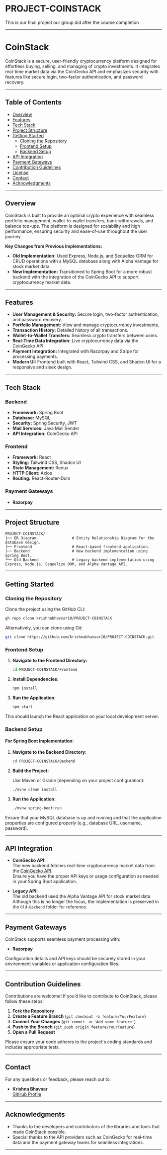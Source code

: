 # PROJECT-COINSTACK
This is our final project our group did after the course completion

---

# CoinStack

CoinStack is a secure, user-friendly cryptocurrency platform designed for effortless buying, selling, and managing of crypto investments. It integrates real-time market data via the CoinGecko API and emphasizes security with features like secure login, two-factor authentication, and password recovery.

---

## Table of Contents

- [Overview](#overview)
- [Features](#features)
- [Tech Stack](#tech-stack)
- [Project Structure](#project-structure)
- [Getting Started](#getting-started)
  - [Cloning the Repository](#cloning-the-repository)
  - [Frontend Setup](#frontend-setup)
  - [Backend Setup](#backend-setup)
- [API Integration](#api-integration)
- [Payment Gateways](#payment-gateways)
- [Contribution Guidelines](#contribution-guidelines)
- [License](#license)
- [Contact](#contact)
- [Acknowledgments](#acknowledgments)

---

## Overview

CoinStack is built to provide an optimal crypto experience with seamless portfolio management, wallet-to-wallet transfers, bank withdrawals, and balance top-ups. The platform is designed for scalability and high performance, ensuring security and ease-of-use throughout the user journey.

**Key Changes from Previous Implementations:**
- **Old Implementation:** Used Express, Node.js, and Sequelize ORM for CRUD operations with a MySQL database along with Alpha Vantage for stock market data.
- **New Implementation:** Transitioned to Spring Boot for a more robust backend with the integration of the CoinGecko API to support cryptocurrency market data.

---

## Features

- **User Management & Security:** Secure login, two-factor authentication, and password recovery.
- **Portfolio Management:** View and manage cryptocurrency investments.
- **Transaction History:** Detailed history of all transactions.
- **Wallet-to-Wallet Transfers:** Seamless crypto transfers between users.
- **Real-Time Data Integration:** Live cryptocurrency data via the CoinGecko API.
- **Payment Integration:** Integrated with Razorpay and Stripe for processing payments.
- **Modern UI:** Frontend built with React, Tailwind CSS, and Shadcn UI for a responsive and sleek design.

---

## Tech Stack

### Backend
- **Framework:** Spring Boot
- **Database:** MySQL
- **Security:** Spring Security, JWT 
- **Mail Services:** Java Mail Sender
- **API Integration:** CoinGecko API

### Frontend
- **Framework:** React
- **Styling:** Tailwind CSS, Shadcn UI
- **State Management:** Redux
- **HTTP Client:** Axios
- **Routing:** React-Router-Dom

### Payment Gateways
- **Razorpay**

---

## Project Structure

```
PROJECT-COINSTACK/
├── ER Diagram                # Entity Relationship Diagram for the database design.
├── Frontend                  # React-based frontend application.
├── Backend                   # New backend implementation using Spring Boot.
└── Old-Backend               # Legacy backend implementation using Express, Node.js, Sequelize ORM, and Alpha Vantage API.
```

---

## Getting Started

### Cloning the Repository

Clone the project using the GitHub CLI:

```bash
gh repo clone krishnabhavsar10/PROJECT-COINSTACK
```

Alternatively, you can clone using Git:

```bash
git clone https://github.com/krishnabhavsar10/PROJECT-COINSTACK.git
```

### Frontend Setup

1. **Navigate to the Frontend Directory:**

   ```bash
   cd PROJECT-COINSTACK/Frontend
   ```

2. **Install Dependencies:**

   ```bash
   npm install
   ```

3. **Run the Application:**

   ```bash
   npm start
   ```

This should launch the React application on your local development server.

### Backend Setup

#### For Spring Boot Implementation:

1. **Navigate to the Backend Directory:**

   ```bash
   cd PROJECT-COINSTACK/Backend
   ```

2. **Build the Project:**

   Use Maven or Gradle (depending on your project configuration):

   ```bash
   ./mvnw clean install
   ```

3. **Run the Application:**

   ```bash
   ./mvnw spring-boot:run
   ```

Ensure that your MySQL database is up and running and that the application properties are configured properly (e.g., database URL, username, password).

---

## API Integration

- **CoinGecko API:**  
  The new backend fetches real-time cryptocurrency market data from the [CoinGecko API](https://www.coingecko.com/en/api).  
  Ensure you have the proper API keys or usage configuration as needed in your Spring Boot application.

- **Legacy API:**  
  The old backend used the Alpha Vantage API for stock market data. Although this is no longer the focus, the implementation is preserved in the `Old-Backend` folder for reference.

---

## Payment Gateways

CoinStack supports seamless payment processing with:

- **Razorpay**

Configuration details and API keys should be securely stored in your environment variables or application configuration files.

---

## Contribution Guidelines

Contributions are welcome! If you’d like to contribute to CoinStack, please follow these steps:

1. **Fork the Repository**
2. **Create a Feature Branch** (`git checkout -b feature/YourFeature`)
3. **Commit Your Changes** (`git commit -m 'Add some feature'`)
4. **Push to the Branch** (`git push origin feature/YourFeature`)
5. **Open a Pull Request**

Please ensure your code adheres to the project's coding standards and includes appropriate tests.

---


## Contact

For any questions or feedback, please reach out to:

- **Krishna Bhavsar**  
  [GitHub Profile](https://github.com/krishnabhavsar10)

---

## Acknowledgments

- Thanks to the developers and contributors of the libraries and tools that made CoinStack possible.
- Special thanks to the API providers such as CoinGecko for real-time data and the payment gateway teams for seamless integrations.

---